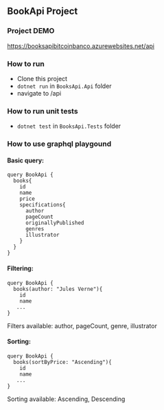 ## BookApi Project

### Project DEMO
https://booksapibitcoinbanco.azurewebsites.net/api

### How to run

- Clone this project
- `dotnet run` in `BooksApi.Api` folder
- navigate to /api

### How to run unit tests
- `dotnet test` in `BooksApi.Tests` folder

### How to use graphql playgound

#### Basic query:
``` 
query BookApi {
  books{
    id
    name
    price
    specifications{
      author
      pageCount
      originallyPublished
      genres
      illustrator
    }
  }
}
```

#### Filtering:
``` 
query BookApi {
  books(author: "Jules Verne"){
    id
    name
   ...
}
```
Filters available: author, pageCount, genre, illustrator

#### Sorting:
``` 
query BookApi {
  books(sortByPrice: "Ascending"){
    id
    name
   ...
}
```
Sorting available: Ascending, Descending
